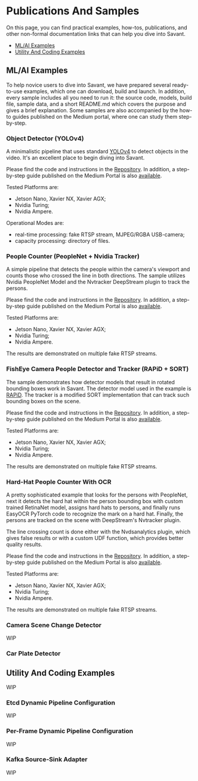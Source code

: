 # Publications And Samples

On this page, you can find practical examples, how-tos, publications, and other non-formal documentation links that can
help you dive into Savant.

- [ML/AI Examples](#mlai-examples)
- [Utility And Coding Examples](#utility-and-coding-examples)

## ML/AI Examples

To help novice users to dive into Savant, we have prepared several ready-to-use examples, which one can download, build
and launch. In addition, every sample includes all you need to run it: the source code, models, build file, sample data,
and a short README.md which covers the purpose and gives a brief explanation. Some samples are also accompanied by the
how-to guides published on the Medium portal, where one can study them step-by-step.

### Object Detector (YOLOv4)

A minimalistic pipeline that uses standard [YOLOv4](https://github.com/pjreddie/darknet) to detect objects in the video.
It's an excellent place to begin diving into Savant.

Please find the code and instructions in the [Repository](#).
In addition, a step-by-step guide published on the Medium Portal is also [available](#).

Tested Platforms are:

- Jetson Nano, Xavier NX, Xavier AGX;
- Nvidia Turing;
- Nvidia Ampere.

Operational Modes are:

- real-time processing: fake RTSP stream, MJPEG/RGBA USB-camera;
- capacity processing: directory of files.

### People Counter (PeopleNet + Nvidia Tracker)

A simple pipeline that detects the people within the camera's viewport and counts those who crossed the line in both
directions. The sample utilizes Nvidia PeopleNet Model and the Nvtracker DeepStream plugin to track the persons.

Please find the code and instructions in the [Repository](#).
In addition, a step-by-step guide published on the Medium Portal is also [available](#).

Tested Platforms are:

- Jetson Nano, Xavier NX, Xavier AGX;
- Nvidia Turing;
- Nvidia Ampere.

The results are demonstrated on multiple fake RTSP streams.

### FishEye Camera People Detector and Tracker (RAPiD + SORT)

The sample demonstrates how detector models that result in rotated bounding boxes work in Savant. The detector model
used in the example is [RAPiD](https://vip.bu.edu/projects/vsns/cossy/fisheye/rapid/). The tracker is a modified SORT
implementation that can track such bounding boxes on the scene.

Please find the code and instructions in the [Repository](#).
In addition, a step-by-step guide published on the Medium Portal is also [available](#).

Tested Platforms are:

- Jetson Nano, Xavier NX, Xavier AGX;
- Nvidia Turing;
- Nvidia Ampere.

The results are demonstrated on multiple fake RTSP streams.

### Hard-Hat People Counter With OCR

A pretty sophisticated example that looks for the persons with PeopleNet, next it detects the hard hat within the person
bounding box with custom trained RetinaNet model, assigns hard hats to persons, and finally runs EasyOCR PyTorch code to
recognize the mark on a hard hat. Finally, the persons are tracked on the scene with DeepStream's Nvtracker plugin.

The line crossing count is done either with the Nvdsanalytics plugin, which gives false results or with a custom UDF
function, which provides better quality results.

Please find the code and instructions in the [Repository](#).
In addition, a step-by-step guide published on the Medium Portal is also [available](#).

Tested Platforms are:

- Jetson Nano, Xavier NX, Xavier AGX;
- Nvidia Turing;
- Nvidia Ampere.

The results are demonstrated on multiple fake RTSP streams.

### Camera Scene Change Detector

WIP

### Car Plate Detector

## Utility And Coding Examples

WIP

### Etcd Dynamic Pipeline Configuration

WIP

### Per-Frame Dynamic Pipeline Configuration

WIP

### Kafka Source-Sink Adapter

WIP
